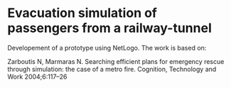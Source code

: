 # Evacuation simulation of passengers from a railway-tunnel
Developement of a prototype using NetLogo. The work is based on:

Zarboutis N, Marmaras N. 
Searching efficient plans for emergency rescue through simulation: the case of a metro fire. 
Cognition, Technology and Work 2004;6:117–26
  
